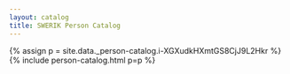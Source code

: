 ```yaml
---
layout: catalog
title: SWERIK Person Catalog
---
```

{% assign p = site.data._person-catalog.i-XGXudkHXmtGS8CjJ9L2Hkr %}
{% include person-catalog.html p=p %}

